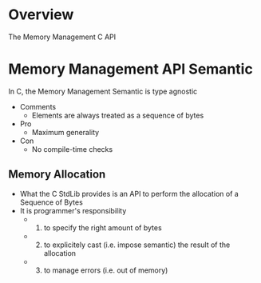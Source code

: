 
# Overview 

The Memory Management C API 

# Memory Management API Semantic 

In C, the Memory Management Semantic is type agnostic
- Comments
  - Elements are always treated as a sequence of bytes 
- Pro 
  - Maximum generality 
- Con 
  - No compile-time checks 



## Memory Allocation 

- What the C StdLib provides is an API to perform the allocation of a Sequence of Bytes 
- It is programmer's responsibility 
  - 1) to specify the right amount of bytes 
  - 2) to explicitely cast (i.e. impose semantic) the result of the allocation 
  - 3) to manage errors (i.e. out of memory)
    



